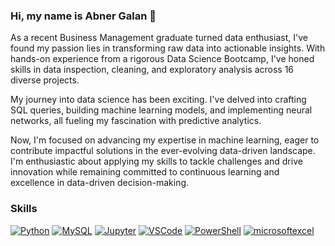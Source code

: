 ### Hi, my name is Abner Galan 👋

As a recent Business Management graduate turned data enthusiast, I've found my passion lies in transforming raw data into actionable insights. With hands-on experience from a rigorous Data Science Bootcamp, I've honed skills in data inspection, cleaning, and exploratory analysis across 16 diverse projects.

My journey into data science has been exciting. I've delved into crafting SQL queries, building machine learning models, and implementing neural networks, all fueling my fascination with predictive analytics.

Now, I'm focused on advancing my expertise in machine learning, eager to contribute impactful solutions in the ever-evolving data-driven landscape. I'm enthusiastic about applying my skills to tackle challenges and drive innovation while remaining committed to continuous learning and excellence in data-driven decision-making.

### Skills

[![Python](https://img.shields.io/badge/Python-yellow?style=for-the-badge&logo=python&logoColor=white&labelColor=101010)]()
[![MySQL](https://img.shields.io/badge/MySQL-4479A1?style=for-the-badge&logo=mysql&logoColor=white&labelColor=101010)]()
[![Jupyter](https://img.shields.io/badge/jupyter-F37626?style=for-the-badge&logo=jupyter&logoColor=white&labelColor=101010)]()
[![VSCode](https://img.shields.io/badge/visualstudiocode-007ACC?style=for-the-badge&logo=visualstudiocode&logoColor=white&labelColor=101010)]()
[![PowerShell](https://img.shields.io/badge/powershell-5391FE?style=for-the-badge&logo=powershell&logoColor=white&labelColor=101010)]()
[![microsoftexcel](https://img.shields.io/badge/microsoftexcel-217346?style=for-the-badge&logo=microsoftexcel&logoColor=white&labelColor=101010)]()









